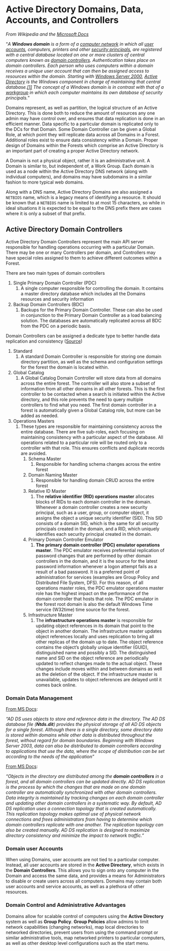 # Active Directory Domains, Data, Accounts, and Controllers

*From Wikipedia and the [Microsoft Docs](https://learn.microsoft.com/en-us/previous-versions/windows/it-pro/windows-server-2003/cc759550(v=ws.10)#active-directory-and-dns-domain-names)*

“*A **Windows domain** is a form of a [computer network](https://en.wikipedia.org/wiki/Computer_network) in which all
[user accounts](https://en.wikipedia.org/wiki/User_account), computers, printers and other
[security principals](https://en.wikipedia.org/wiki/Principal_(computer_security)), are registered with a central
database located on one or more clusters of central computers known as
[domain controllers](https://en.wikipedia.org/wiki/Domain_controller_(Windows)). Authentication takes place on domain
controllers. Each person who uses computers within a domain receives a unique user account that can then be assigned
access to resources within the domain. Starting with [Windows Server 2000](https://en.wikipedia.org/wiki/Windows_Server_2000),
[Active Directory](https://en.wikipedia.org/wiki/Active_Directory) is the Windows component in charge of maintaining
that central database.[[1]](https://en.wikipedia.org/wiki/Windows_domain#cite_note-ADinW2K-1) The concept of a Windows
domain is in contrast with that of a [workgroup](https://en.wikipedia.org/wiki/Workgroup_(computer_networking))
in which each computer maintains its own database of security principals.*”

Domains represent, as well as partition, the logical structure of an Active Directory. This is done both to reduce the
amount of resources any one admin may have control over, and ensures that data replication is done in an efficient
manner. Data specific to a particular domain is replicated only to the DCs for that Domain. Some Domain Controller can
be given a Global Role, at which point they will replicate data across all Domains in a Forest. Additional roles exist
to ensure data consistency within a Domain. Proper design of Domains within the Forests which comprise an Active
Directory is an important part of creating a proper Active Directory network.

A Domain is not a physical object, rather it is an administrative unit. A Domain is similar to, but independent of,
a Work Group. Each domain is used as a node within the Active Directory DNS network (along with individual computers),
and domains may have subdomains in a similar fashion to more typical web domains.

Along with a DNS name, Active Directory Domains are also assigned a `NETBIOS` name, which is a legacy means of
identifying a resource. It should be known that a `NETBIOS` name is limited to at most 15 characters,
so while in ideal situations it is expected to be equal to the DNS prefix there are cases where it is only
a subset of that prefix.

## Active Directory Domain Controllers

Active Directory Domain Controllers represent the main API server responsible for handling operations occurring with
a particular Domain. There may be one or many Controllers per domain, and Controllers may have special roles assigned
to them to achieve different outcomes within a Forest.

There are two main types of domain controllers

1. Single Primary Domain Controller (PDC)
    1. A single computer responsible for controlling the domain. It contains a master directory database which includes
       all the Domains resources and security information
2. Backup Domain Controllers (BDC)
    1. Backups for the Primary Domain Controller. These can also be used in conjunction to the Primary Domain
       Controller as a load balancing solution. The databases are automatically replicated across all BDC from the
       PDC on a periodic basis.

Domain Controllers can be assigned a dedicate type to better handle data replication and consistency 
([Source](https://learn.microsoft.com/en-us/previous-versions/windows/it-pro/windows-server-2003/cc779716(v=ws.10)))

1. Standard
    1. A standard Domain Controller is responsible for storing one domain directory partition, as well as the schema
       and configuration settings for the forest the domain is located within.
2. Global Catalog
    1. A Global Catalog Domain Controller will store data from all domains across the entire forest. The controller
       will also store a subset of information from all other domains in all other forests. This is the first controller
       to be contacted when a search is initiated within the Active directory, and this role prevents the need to query
       multiple controllers to find what you need. The first domain controller in a forest is automatically given a
       Global Catalog role, but more can be added as needed.
3. Operations Masters
    1. These types are responsible for maintaining consistency across the entire database. There are five sub-roles, each
       focusing on maintaining consistency with a particular aspect of the database. All operations related to a
       particular role will be routed only to a controller with that role. This ensures conflicts and duplicate
       records are avoided.
        1. Schema Master
            1. Responsible for handling schema changes across the entire forest
        2. Domain Naming Master
            1. Responsible for handling domain CRUD across the entire forest
        3. Relative ID Master
            1. The **relative identifier (RID) operations master** allocates blocks of RIDs to each domain controller
               in the domain. Whenever a domain controller creates a new security principal, such as a user, group,
               or computer object, it assigns the object a unique security identifier (SID). This SID consists of a
               domain SID, which is the same for all security principals created in the domain, and a RID, which
               uniquely identifies each security principal created in the domain.
        4. Primary Domain Controller Emulator
            1. **The primary domain controller (PDC) emulator operations master**. The PDC emulator receives
                 preferential replication of password changes that are performed by other domain controllers in the
                 domain, and it is the source for the latest password information whenever a logon attempt fails as
                 a result of a bad password. It is a preferred point of administration for services (examples are Group
                 Policy and Distributed File System, DFS). For this reason, of all operations master roles, 
                 the PDC emulator operations master role has the highest impact on the performance of the domain
                 controller that hosts that role. The PDC emulator in the forest root domain is also the default
                 Windows Time service (W32time) time source for the forest.
        5. Infrastructure Master
            1. The **infrastructure operations master** is responsible for updating object references in its domain
               that point to the object in another domain. The infrastructure master updates object references locally
               and uses replication to bring all other replicas of the domain up to date. The object reference contains
               the object’s globally unique identifier (GUID), distinguished name and possibly a SID. The distinguished
               name and SID on the object reference are periodically updated to reflect changes made to the actual
               object. These changes include moves within and between domains as well as the deletion of the object.
               If the infrastructure master is unavailable, updates to object references are delayed until it comes
               back online.

### Domain Data Management

[From MS Docs](https://learn.microsoft.com/en-us/previous-versions/windows/it-pro/windows-server-2003/cc780036(v=ws.10)#structure-and-storage-technologies):

*“AD DS uses objects to store and reference data in the directory. 
The AD DS database file (**Ntds.dit**) provides the physical storage of all AD DS objects for a single forest. 
Although there is a single directory, some directory data is stored within domains while other data is distributed 
throughout the forest, without regard for domain boundaries. Beginning with Windows Server 2003, data can also be 
distributed to domain controllers according to applications that use the data, where the scope of distribution can be 
set according to the needs of the application”*

[From MS Docs](https://learn.microsoft.com/en-us/previous-versions/windows/it-pro/windows-server-2003/cc780036(v=ws.10)#replication-technologies):

*“Objects in the directory are distributed among the **domain controllers** in a forest, and all domain controllers 
can be updated directly. AD DS replication is the process by which the changes that are made on one domain controller 
are automatically synchronized with other domain controllers. Data integrity is maintained by tracking changes on each 
domain controller and updating other domain controllers in a systematic way. By default, AD DS replication uses a 
connection topology that is created automatically. This replication topology makes optimal use of physical network 
connections and frees administrators from having to determine which domain controllers replicate with one another. 
The replication topology can also be created manually. AD DS replication is designed to maximize directory consistency 
and minimize the impact to network traffic.”*

### Domain user Accounts

When using Domains, user accounts are not tied to a particular computer. Instead, all user accounts are stored in the 
**Active Directory**, which exists in the **Domain Controllers**. This allows you to sign onto any computer in the 
Domain and access the same data, and provides a means for Administrators to disable or create users across all 
computers. Domains may contain both user accounts and service accounts, as well as a plethora of other resources.

### Domain Control and Administrative Advantages

Domains allow for scalable control of computers using the **Active Directory** system as well as **Group Policy**. 
**Group Policies** allow admins to limit network capabilities (changing networks), map local directories to networked 
directories, prevent users from using the command prompt or similar administrative tools, map networked printers to 
particular computers, as well as other desktop level configurations such as the start menu. 
